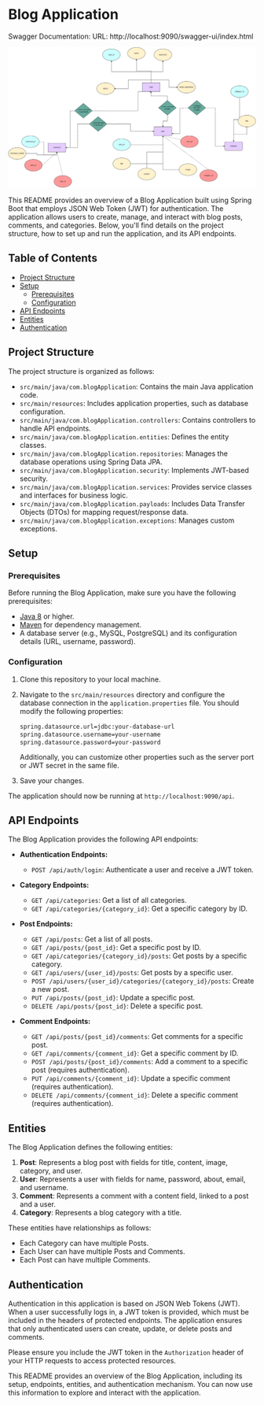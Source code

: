 # Blog Application

Swagger Documentation: URL: http://localhost:9090/swagger-ui/index.html

![alt text](https://github.com/omarbaig007212/SpringBoot-BlogApplication/blob/main/BlogApplication.jpg)

This README provides an overview of a Blog Application built using Spring Boot that employs JSON Web Token (JWT) for authentication. The application allows users to create, manage, and interact with blog posts, comments, and categories. Below, you'll find details on the project structure, how to set up and run the application, and its API endpoints.

## Table of Contents

- [Project Structure](#project-structure)
- [Setup](#setup)
  - [Prerequisites](#prerequisites)
  - [Configuration](#configuration)
- [API Endpoints](#api-endpoints)
- [Entities](#entities)
- [Authentication](#authentication)

## Project Structure

The project structure is organized as follows:

- `src/main/java/com.blogApplication`: Contains the main Java application code.
- `src/main/resources`: Includes application properties, such as database configuration.
- `src/main/java/com.blogApplication.controllers`: Contains controllers to handle API endpoints.
- `src/main/java/com.blogApplication.entities`: Defines the entity classes.
- `src/main/java/com.blogApplication.repositories`: Manages the database operations using Spring Data JPA.
- `src/main/java/com.blogApplication.security`: Implements JWT-based security.
- `src/main/java/com.blogApplication.services`: Provides service classes and interfaces for business logic.
- `src/main/java/com.blogApplication.payloads`: Includes Data Transfer Objects (DTOs) for mapping request/response data.
- `src/main/java/com.blogApplication.exceptions`: Manages custom exceptions.

## Setup

### Prerequisites

Before running the Blog Application, make sure you have the following prerequisites:

- [Java 8](https://www.oracle.com/java/technologies/javase/javase-jdk8-downloads.html) or higher.
- [Maven](https://maven.apache.org/download.cgi) for dependency management.
- A database server (e.g., MySQL, PostgreSQL) and its configuration details (URL, username, password).

### Configuration

1. Clone this repository to your local machine.

2. Navigate to the `src/main/resources` directory and configure the database connection in the `application.properties` file. You should modify the following properties:

   ```properties
   spring.datasource.url=jdbc:your-database-url
   spring.datasource.username=your-username
   spring.datasource.password=your-password
   ```

   Additionally, you can customize other properties such as the server port or JWT secret in the same file.

3. Save your changes.


The application should now be running at `http://localhost:9090/api`.

## API Endpoints

The Blog Application provides the following API endpoints:

- **Authentication Endpoints:**

  - `POST /api/auth/login`: Authenticate a user and receive a JWT token.

- **Category Endpoints:**

  - `GET /api/categories`: Get a list of all categories.
  - `GET /api/categories/{category_id}`: Get a specific category by ID.

- **Post Endpoints:**

  - `GET /api/posts`: Get a list of all posts.
  - `GET /api/posts/{post_id}`: Get a specific post by ID.
  - `GET /api/categories/{category_id}/posts`: Get posts by a specific category.
  - `GET /api/users/{user_id}/posts`: Get posts by a specific user.
  - `POST /api/users/{user_id}/categories/{category_id}/posts`: Create a new post.
  - `PUT /api/posts/{post_id}`: Update a specific post.
  - `DELETE /api/posts/{post_id}`: Delete a specific post.

- **Comment Endpoints:**

  - `GET /api/posts/{post_id}/comments`: Get comments for a specific post.
  - `GET /api/comments/{comment_id}`: Get a specific comment by ID.
  - `POST /api/posts/{post_id}/comments`: Add a comment to a specific post (requires authentication).
  - `PUT /api/comments/{comment_id}`: Update a specific comment (requires authentication).
  - `DELETE /api/comments/{comment_id}`: Delete a specific comment (requires authentication).

## Entities

The Blog Application defines the following entities:

1. **Post**: Represents a blog post with fields for title, content, image, category, and user.
2. **User**: Represents a user with fields for name, password, about, email, and username.
3. **Comment**: Represents a comment with a content field, linked to a post and a user.
4. **Category**: Represents a blog category with a title.

These entities have relationships as follows:

- Each Category can have multiple Posts.
- Each User can have multiple Posts and Comments.
- Each Post can have multiple Comments.

## Authentication

Authentication in this application is based on JSON Web Tokens (JWT). When a user successfully logs in, a JWT token is provided, which must be included in the headers of protected endpoints. The application ensures that only authenticated users can create, update, or delete posts and comments.

Please ensure you include the JWT token in the `Authorization` header of your HTTP requests to access protected resources.

This README provides an overview of the Blog Application, including its setup, endpoints, entities, and authentication mechanism. You can now use this information to explore and interact with the application.
